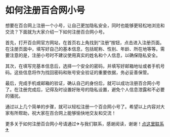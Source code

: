 # 如何注册百合网小号

想要在百合网上注册一个小号，让自己更加隐私安全，同时也能够更轻松地浏览和交流？下面就为大家介绍一下如何注册百合网小号。

首先，打开百合网官方网站，在首页右上角找到“注册”按钮，点击进入注册页面。在注册页面中，填写好自己的基本信息，包括昵称、性别、年龄、所在地等等。需要注意的是，注册小号时不建议使用真实的姓名和个人信息，以确保隐私安全。

其次，在填写完基本信息后，选择一个安全的密码，并填写好邮箱地址或者手机号码。这些信息将作为找回密码和账号安全验证的重要依据，务必妥善保管。

最后，完成手机或邮箱的验证，确认自己的身份后，就可以成功注册百合网小号了。在注册完成后，记得及时设置好账号的隐私设置，避免个人信息泄露和不必要的骚扰。

通过以上几个简单的步骤，就可以轻松注册一个百合网小号了。希望以上内容对大家有所帮助，祝大家在百合网上能够愉快地交友和交流！

更多关于如何注册百合网小号请通过✈与我们联系，感谢阅读，谢谢！[点这里联系✈](https://add.k02.cc)